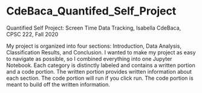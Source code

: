 # CdeBaca_Quantifed_Self_Project
Quantified Self Project: Screen Time Data Tracking, Isabella CdeBaca, CPSC 222, Fall 2020

My project is organized into four sections: Introduction, Data Analysis, Classification Results, and Conclusion. I wanted to make my project as easy to navigate as possible, so I combined everything into one Jupyter Notebook. Each category is distinctly labeled and contains a written portion and a code portion. The written portion provides written information about each section. The code portion will run if you click run. The code portion is meant to build off the written information.
